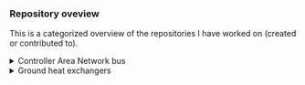 ### Repository oveview

This is a categorized overview of the repositories I have worked on (created or contributed to).  

<details><summary>Controller Area Network bus</summary>

- [hardbyte/python-can](https://github.com/hardbyte/python-can) - Alongside a [PCAN-USB](https://www.peak-system.com/PCAN-USB.199.0.html?L=1) (pysical bus) or [SocketCAN](https://docs.kernel.org/networking/can.html) alone (virtual bus), I use this package to send, recieve and log [CAN](https://en.wikipedia.org/wiki/CAN_bus) messages.
- [j-c-cook/cross-compile-python.md](https://gist.github.com/j-c-cook/2a291dc0bfaa2f6639272e344ff66e62) - Includes an outline for how to cross compile the Python language (the [cpython](https://github.com/python/cpython) implementation) for use on an obscure processor (armv7l). After cross-compiling, I was able to utilize `python-can`'s `SizedRolloverLogging` functionality on a remote device.  

</details>

<details><summary>Ground heat exchangers</summary>

... TODO: Continue here

</details>
